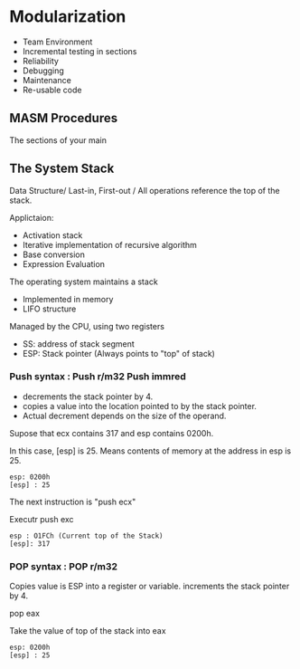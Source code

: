 # Modularization

- Team Environment
- Incremental testing in sections
- Reliability 
- Debugging
- Maintenance
- Re-usable code


## MASM Procedures

The sections of your main


## The System Stack

Data Structure/ Last-in, First-out / All operations reference the top of the stack.

Applictaion:
- Activation stack
- Iterative implementation of recursive algorithm 
- Base conversion
- Expression Evaluation

The operating system maintains a stack 
- Implemented in memory 
- LIFO structure

Managed by the CPU, using two registers
- SS: address of stack segment
- ESP: Stack pointer (Always points to "top" of stack)

### Push syntax : Push r/m32 Push immred
- decrements the stack pointer by 4.
- copies a value into the location pointed to by the stack pointer.
- Actual decrement depends on the size of the operand.

Supose that ecx contains 317 and esp contains 0200h.

In this case, [esp] is 25. Means contents of memory at the address in esp is 25.

```
esp: 0200h
[esp] : 25

```

The next instruction is "push ecx"

Executr push exc

```
esp : O1FCh (Current top of the Stack)
[esp]: 317
```

### POP syntax : POP r/m32

Copies value is ESP into a register or variable.
increments the stack pointer by 4.

pop eax

Take the value of top of the stack into eax

```
esp: 0200h
[esp] : 25
```

